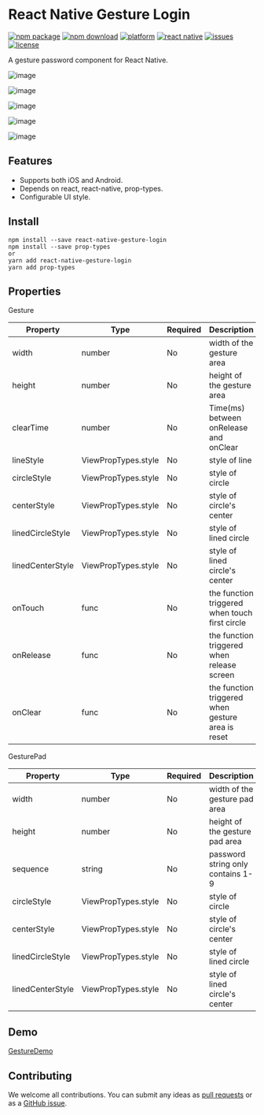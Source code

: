 # React Native Gesture Login
[![npm package](https://img.shields.io/npm/v/react-native-gesture-login.svg?style=flat-square)](https://www.npmjs.com/package/react-native-gesture-login)
[![npm download](https://img.shields.io/npm/dm/react-native-gesture-login.svg?style=flat-square)](https://www.npmjs.com/package/react-native-gesture-login)
[![platform](https://img.shields.io/badge/platform-iOS%20Android-blue.svg?style=flat-square)](https://github.com/aixiaobenaixiaoben/react-native-gesture-login)
[![react native](https://img.shields.io/badge/React%20Native-%3E%3Dv0.40-blue.svg?style=flat-square)](https://facebook.github.io/react-native/)
[![issues](https://img.shields.io/github/issues/aixiaobenaixiaoben/react-native-gesture-login.svg?style=flat-square)](https://github.com/aixiaobenaixiaoben/react-native-gesture-login/issues?q=is%3Aopen)
[![license](https://img.shields.io/github/license/aixiaobenaixiaoben/react-native-gesture-login.svg?style=flat-square)](https://github.com/aixiaobenaixiaoben/react-native-gesture-login/blob/master/LICENSE)

A gesture password component for React Native.

![image](https://github.com/aixiaobenaixiaoben/react-native-gesture-login/raw/master/assets/1.png)

![image](https://github.com/aixiaobenaixiaoben/react-native-gesture-login/raw/master/assets/2.png)

![image](https://github.com/aixiaobenaixiaoben/react-native-gesture-login/raw/master/assets/3.png)

![image](https://github.com/aixiaobenaixiaoben/react-native-gesture-login/raw/master/assets/4.png)

![image](https://github.com/aixiaobenaixiaoben/react-native-gesture-login/raw/master/assets/5.png)


## Features
* Supports both iOS and Android.
* Depends on react, react-native, prop-types.
* Configurable UI style.


## Install
    npm install --save react-native-gesture-login
    npm install --save prop-types
    or
    yarn add react-native-gesture-login
    yarn add prop-types


## Properties

Gesture

Property | Type | Required | Description
-------- | ---- | -------- | -----------
width | number | No | width of the gesture area
height | number | No | height of the gesture area
clearTime | number | No | Time(ms) between onRelease and onClear
lineStyle | ViewPropTypes.style | No | style of line
circleStyle | ViewPropTypes.style | No | style of circle
centerStyle | ViewPropTypes.style | No | style of circle's center
linedCircleStyle | ViewPropTypes.style | No | style of lined circle
linedCenterStyle | ViewPropTypes.style | No | style of lined circle's center
onTouch | func | No | the function triggered when touch first circle
onRelease | func | No | the function triggered when release screen
onClear | func | No | the function triggered when gesture area is reset

GesturePad

Property | Type | Required | Description
-------- | ---- | -------- | -----------
width | number | No | width of the gesture pad area
height | number | No | height of the gesture pad area
sequence | string | No | password string only contains 1-9
circleStyle | ViewPropTypes.style | No | style of circle
centerStyle | ViewPropTypes.style | No | style of circle's center
linedCircleStyle | ViewPropTypes.style | No | style of lined circle
linedCenterStyle | ViewPropTypes.style | No | style of lined circle's center


## Demo
[GestureDemo](https://github.com/acaland/react-native-gesture-login/blob/master/example/App.js)


## Contributing
We welcome all contributions. You can submit any ideas as [pull requests](https://github.com/aixiaobenaixiaoben/react-native-gesture-login/pulls) or as a [GitHub issue](https://github.com/aixiaobenaixiaoben/react-native-gesture-login/issues).

